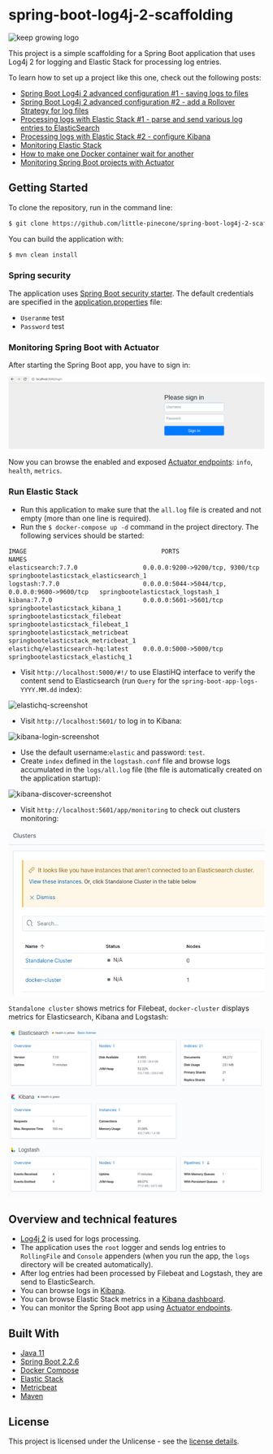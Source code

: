 # spring-boot-log4j-2-scaffolding

![keep growing logo](readme-images/logo_250x60.png)

This project is a simple scaffolding for a Spring Boot application that uses Log4j 2 for logging and Elastic Stack for processing log entries.

To learn how to set up a project like this one, check out the following posts:

* [Spring Boot Log4j 2 advanced configuration #1 - saving logs to files](https://keepgrowing.in/java/springboot/spring-boot-log4j-2-advanced-configuration-1-saving-logs-to-files/)
* [Spring Boot Log4j 2 advanced configuration #2 - add a Rollover Strategy for log files](https://keepgrowing.in/java/springboot/spring-boot-log4j-2-advanced-configuration-2-add-a-rollover-strategy-for-log-files/)
* [Processing logs with Elastic Stack #1 - parse and send various log entries to ElasticSearch](https://keepgrowing.in/java/springboot/processing-logs-with-elastic-stack-1-parse-and-send-various-log-entries-to-elasticsearch/)
* [Processing logs with Elastic Stack #2 - configure Kibana](https://keepgrowing.in/java/springboot/processing-logs-with-elastic-stack-2-configure-kibana/)
* [Monitoring Elastic Stack](https://keepgrowing.in/tools/monitoring-elastic-stack/)
* [How to make one Docker container wait for another](https://keepgrowing.in/tools/how-to-make-one-docker-container-wait-for-another/)
* [Monitoring Spring Boot projects with Actuator](https://keepgrowing.in/java/springboot/monitoring-spring-boot-projects-with-actuator/)

## Getting Started

To clone the repository, run in the command line:
```bash
$ git clone https://github.com/little-pinecone/spring-boot-log4j-2-scaffolding.git
```

You can build the application with:
```bash
$ mvn clean install
```

### Spring security

The application uses [Spring Boot security starter](https://mvnrepository.com/artifact/org.springframework.boot/spring-boot-starter-security).
The default credentials are specified in the [application.properties](https://github.com/little-pinecone/spring-boot-log4j-2-scaffolding/blob/master/src/main/resources/application.properties) file:

* `Useranme` test
* `Password` test

### Monitoring Spring Boot with Actuator

After starting the Spring Boot app, you have to sign in:

![login form](readme-images/login-form.png)

Now you can browse the enabled and exposed [Actuator endpoints](http://localhost:8080/actuator): `info`, `health`, `metrics`.

### Run Elastic Stack

* Run this application to make sure that the `all.log` file is created and not empty (more than one line is required).
* Run the `$ docker-compose up -d` command in the project directory. The following services should be started:
```
IMAGE                                     PORTS                                            NAMES
elasticsearch:7.7.0                  0.0.0.0:9200->9200/tcp, 9300/tcp                 springbootelasticstack_elasticsearch_1
logstash:7.7.0                       0.0.0.0:5044->5044/tcp, 0.0.0.0:9600->9600/tcp   springbootelasticstack_logstash_1
kibana:7.7.0                         0.0.0.0:5601->5601/tcp                           springbootelasticstack_kibana_1
springbootelasticstack_filebeat                                                       springbootelasticstack_filebeat_1
springbootelasticstack_metricbeat                                                     springbootelasticstack_metricbeat_1
elastichq/elasticsearch-hq:latest    0.0.0.0:5000->5000/tcp                           springbootelasticstack_elastichq_1
```
* Visit `http://localhost:5000/#!/` to use ElastiHQ interface to verify the content send to Elasticsearch (run `Query` for the `spring-boot-app-logs-YYYY.MM.dd` index):
 
![elastichq-screenshot](readme-images/elastichq-screenshot.png)
 
* Visit `http://localhost:5601/` to log in to Kibana:

![kibana-login-screenshot](readme-images/kibana-login-page.png)

* Use the default username:`elastic` and password: `test`.
* Create `index` defined in the `logstash.conf` file and browse logs accumulated in the `logs/all.log` file (the file is automatically created on the application startup):

![kibana-discover-screenshot](readme-images/kibana-discover.png)

* Visit `http://localhost:5601/app/monitoring` to check out clusters monitoring:

![stack-monitoring-screenshot](readme-images/clusters.png)

`Standalone cluster` shows metrics for Filebeat, `docker-cluster` displays metrics for Elasticsearch, Kibana and Logstash:

![docker-cluster-screenshot](readme-images/docker-cluster.png)

## Overview and technical features

* [Log4j 2](https://logging.apache.org/log4j/2.x/) is used for logs processing.
* The application uses the `root` logger and sends log entries to `RollingFile` and `Console` appenders (when you run the app, the `logs` directory will be created automatically).
* After log entries had been processed by Filebeat and Logstash, they are send to ElasticSearch.
* You can browse logs in [Kibana](http://localhost:5601/).
* You can browse Elastic Stack metrics in a [Kibana dashboard](http://localhost:5601/app/monitoring).
* You can monitor the Spring Boot app using [Actuator endpoints](http://localhost:8080/actuator).


## Built With

* [Java 11](https://openjdk.java.net/projects/jdk/11/)
* [Spring Boot 2.2.6](https://start.spring.io/)
* [Docker Compose](https://docs.docker.com/compose/)
* [Elastic Stack](https://www.elastic.co/what-is/elk-stack)
* [Metricbeat](https://www.elastic.co/guide/en/beats/metricbeat/current/index.html)
* [Maven](https://maven.apache.org/)

## License

This project is licensed under the Unlicense - see the [license details](https://choosealicense.com/licenses/unlicense/).